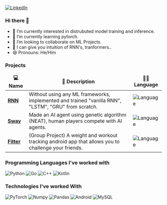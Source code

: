 [![LinkedIn](https://img.shields.io/badge/-LINKEDIN-0077B5?style=for-the-badge&logo=linkedin&logoColor=white)](https://www.linkedin.com/in/gurjyot-singh-bhullar-b3930918b/)

### Hi there 👋

- 🔭 I’m currently interested in distrubuted model training and inference.
- 🌱 I’m currently learning pytorch.
- 👯 I’m looking to collaborate on ML Projects.
- 💬 I can give you intuition of RNN's, tranformers..
- 😄 Pronouns: He/Him

### Projects

<table>
<thead align="center">
<tr border: none;>
<td><b>💻 Name</b></td>
<td><b>🌟 Description</b></td>
<td><b>👨‍💻 Language</b></td>
</tr>
</thead>
<tbody>
<tr>
<td><a href="https://github.com/suprasauce/RNN"><b>RNN</b></a></td>
<td>Without using any ML frameworks, implemented and trained "vanilla RNN", "LSTM", "GRU" from scratch.</td>
<td><img alt="Language" src="https://img.shields.io/github/languages/top/suprasauce/RNN?style=flat-square"/></td>
</tr>
<tr>
<td><a href="https://github.com/suprasauce/Sway"><b>Sway</b></a></td>
<td>Made an AI agent using genetic algorithm (NEAT), human players compete with AI agents.</td>
<td><img alt="Language" src="https://img.shields.io/github/languages/top/suprasauce/Sway?style=flat-square"/></td>
</tr>
<tr>
<td><a href="https://github.com/ChiragKalra/Fitter"><b>Fitter</b></a></td>
<td>(Group Project) A weight and workout tracking android app that allows you to challenge your friends.</td>
<td><img alt="Language" src="https://img.shields.io/github/languages/top/ChiragKalra/DustIt?style=flat-square"/></td>
</tr>
</tbody>
</table>

### Programming Languages I've worked with

![Python](https://img.shields.io/badge/-Python-000000?style=flat&logo=python)
![Go](https://img.shields.io/badge/-GoLang-000000?style=flat&logo=go)
![C++](https://img.shields.io/badge/-C++-000000?style=flat&logo=c%2B%2B)
![Kotlin](https://img.shields.io/badge/-Kotlin-000000?style=flat&logo=kotlin)

### Technologies I've worked With

![PyTorch](https://img.shields.io/badge/-PyTorch-000000?style=flat&logo=pytorch)
![Numpy](https://img.shields.io/badge/-Numpy-000000?style=flat&logo=numpy)
![Pandas](https://img.shields.io/badge/-Pandas-000000?style=flat&logo=pandas)
![Android](https://img.shields.io/badge/-Android-000000?style=flat&logo=android)
![MySQL](https://img.shields.io/badge/postgres-000000?style=flat&logo=Postgresql)
